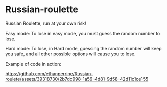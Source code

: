# Russian-roulette
Russian Roulette, run at your own risk!

Easy mode: To lose in easy mode, you must guess the random number to lose.


Hard mode: To lose, in Hard mode, guessing the random number will keep you safe, and all other possible options will cause you to lose. 

Example of code in action: 

https://github.com/ethanperrine/Russian-roulete/assets/39318730/2b7dc998-1a56-4d81-9d58-42d11c1ce155


